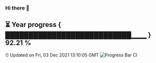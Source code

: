 ### Hi there 👋
⏳ Year progress { ███████████████████████████▁▁▁ } 92.21 %
---
⏰ Updated on Fri, 03 Dec 2021 13:10:05 GMT
![Progress Bar CI](https://github.com/liununu/liununu/workflows/Progress%20Bar%20CI/badge.svg)
